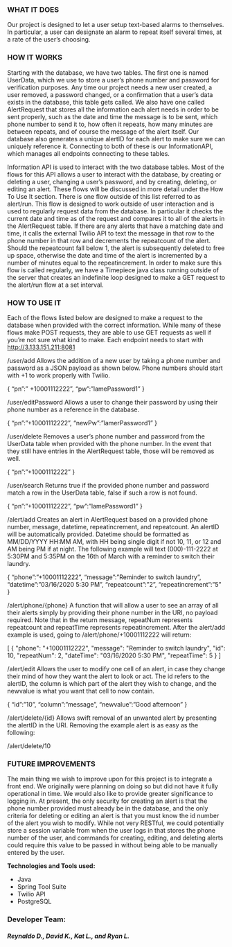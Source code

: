 ### WHAT IT DOES

Our project is designed to let a user setup text-based alarms to themselves.  In particular, a user can designate an alarm to repeat itself several times, at a rate of the user’s choosing.


### HOW IT WORKS

Starting with the database, we have two tables.  The first one is named UserData, which we use to store a user’s phone number and password for 
verification purposes.  Any time our project needs a new user created, a user removed, a password changed, or a confirmation that a user’s data 
exists in the database, this table gets called. We also have one called AlertRequest that stores all the information each alert needs in order 
to be sent properly, such as the date and time the message is to be sent, which phone number to send it to, how often it repeats, how many minutes 
are between repeats, and of course the message of the alert itself.  Our database also generates a unique alertID for each alert to make sure we 
can uniquely reference it.  Connecting to both of these is our InformationAPI, which manages all endpoints connecting to these tables.
	
Information API is used to interact with the two database tables.  Most of the flows for this API allows a user to interact with the database, by creating or deleting a user, changing a user’s password, and by creating, deleting, or editing an alert.  These flows will be discussed in more detail under the How To Use It section.  There is one flow outside of this list referred to as alert/run.  This flow is designed to work outside of user interaction and is used to regularly request data from the database.  In particular it checks the current date and time as of the request and compares it to all of the alerts in the AlertRequest table.  If there are any alerts that have a matching date and time, it calls the external Twilio API to text the message in that row to the phone number in that row and decrements the repeatcount of the alert.  Should the repeatcount fall below 1, the alert is subsequently deleted to free up space, otherwise the date and time of the alert is incremented by a number of minutes equal to the repeatincrement.  In order to make sure this flow is called regularly, we have a Timepiece java class running outside of the server that creates an indefinite loop designed to make a GET request to the alert/run flow at a set interval.


### HOW TO USE IT

Each of the flows listed below are designed to make a request to the database when provided with the correct information.  While many of these flows make POST requests, they are able to use GET requests as well if you’re not sure what kind to make.  Each endpoint needs to start with http://3.133.151.211:8081

/user/add
	Allows the addition of a new user by taking a phone number and password as a JSON payload as shown below.  Phone numbers should start with +1 to work properly with Twilio.
	
{
	“pn”:” +10001112222”,
	“pw”:”lamePassword1”
}



/user/editPassword
Allows a user to change their password by using their phone number as a reference in the database.

{
	“pn”:”+10001112222”,
	“newPw”:”lamerPassword1”
}



/user/delete
	Removes a user’s phone number and password from the UserData table when provided with the phone number.  In the event that they still have entries in the AlertRequest table, those will be removed as well.
	
{
	“pn”:”+10001112222”
}



/user/search
Returns true if the provided phone number and password match a row in the UserData table, false if such a row is not found.

{
	“pn”:”+10001112222”,
	“pw”:”lamePassword1”
}



/alert/add
	Creates an alert in AlertRequest based on a provided phone number, message, datetime, repeatincrement, and repeatcount.  An alertID will be automatically provided.  Datetime should be formatted as MM/DD/YYYY HH:MM AM, with HH being single digit if not 10, 11, or 12 and AM being PM if at night.  The following example will text (000)-111-2222 at 5:30PM and 5:35PM on the 16th of March with a reminder to switch their laundry.
	
{
	“phone”:”+10001112222”,
	“message”:”Reminder to switch laundry”,
	“datetime”:”03/16/2020 5:30 PM”,
	“repeatcount”:”2”,
	“repeatincrement”:”5”
}



/alert/phone/{phone}
	A function that will allow a user to see an array of all their alerts simply by providing their phone number in the URI, no payload required.  Note that in the return message, repeatNum represents repeatcount and repeatTime represents repeatincrement.
	After the alert/add example is used, going to /alert/phone/+10001112222 will return:
	
[
    {
        "phone": "+10001112222",
        "message": "Reminder to switch laundry",
        "id": 10,
        "repeatNum": 2,
        "dateTime": "03/16/2020 5:30 PM",
        "repeatTime": 5
    }
]



/alert/edit
Allows the user to modify one cell of an alert, in case they change their mind of how they want the alert to look or act.  The id refers to the alertID, the column is which part of the alert they wish to change, and the newvalue is what you want that cell to now contain.

{
	“id”:”10”,
	“column”:”message”,
	“newvalue”:”Good afternoon”
}



/alert/delete/{id}
	Allows swift removal of an unwanted alert by presenting the alertID in the URI.  Removing the example alert is as easy as the following:
	
/alert/delete/10



### FUTURE IMPROVEMENTS

The main thing we wish to improve upon for this project is to integrate a front end.  We originally were planning on doing so but did not have it fully operational in time.  We would also like to provide greater significance to logging in.  At present, the only security for creating an alert is that the phone number provided must already be in the database, and the only criteria for deleting or editing an alert is that you must know the id number of the alert you wish to modify.  While not very RESTful, we could potentially store a session variable from when the user logs in that stores the phone number of the user, and commands for creating, editing, and deleting alerts could require this value to be passed in without being able to be manually entered by the user.


**Technologies and Tools used:**
* Java    
* Spring Tool Suite
* Twilio API
* PostgreSQL

### Developer Team: ###
#### *Reynaldo D.,  David K., Kat L., and Ryan L.* ####
